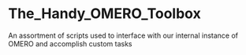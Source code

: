 # The_Handy_OMERO_Toolbox
An assortment of scripts used to interface with our internal instance of OMERO and accomplish custom tasks
